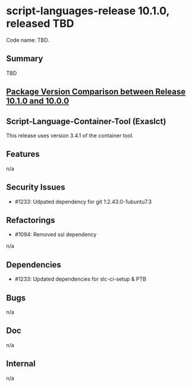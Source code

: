# script-languages-release 10.1.0, released TBD

Code name: TBD.

## Summary

TBD

## [Package Version Comparison between Release 10.1.0 and 10.0.0](package_diffs/10.1.0/README.md)

## Script-Language-Container-Tool (Exaslct)

This release uses version 3.4.1 of the container tool.

## Features

n/a

## Security Issues

 - #1233: Udpated dependency for git 1:2.43.0-1ubuntu7.3

## Refactorings

 - #1094: Removed ssl dependency 

n/a

## Dependencies

 - #1233: Updated dependencies for slc-ci-setup & PTB

## Bugs

n/a

## Doc

n/a

## Internal

 n/a
